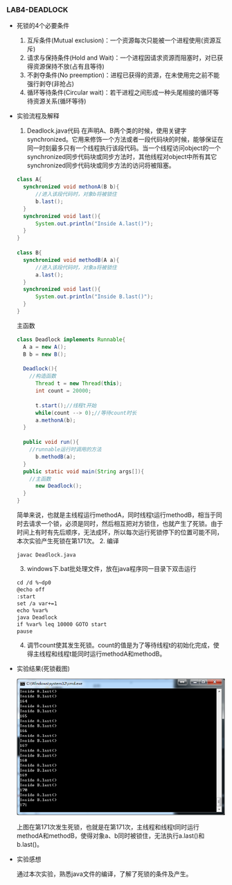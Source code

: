 ### LAB4-DEADLOCK

- 死锁的4个必要条件

  1. 互斥条件(Mutual exclusion)：一个资源每次只能被一个进程使用(资源互斥)
  2. 请求与保持条件(Hold and Wait)：一个进程因请求资源而阻塞时，对已获得资源保持不放(占有且等待)
  3. 不剥夺条件(No preemption)：进程已获得的资源，在未使用完之前不能强行剥夺(非抢占)
  4. 循环等待条件(Circular wait)：若干进程之间形成一种头尾相接的循环等待资源关系(循环等待)

- 实验流程及解释

  1. Deadlock.java代码
    在声明A、B两个类的时候，使用关键字synchronized。它用来修饰一个方法或者一段代码块的时候，能够保证在同一时刻最多只有一个线程执行该段代码。当一个线程访问object的一个synchronized同步代码块或同步方法时，其他线程对object中所有其它synchronized同步代码块或同步方法的访问将被阻塞。

  ```java
  class A{
  	synchronized void methonA(B b){
        //进入该段代码时，对象b将被锁住
  		b.last();
  	}
  	synchronized void last(){
  		System.out.println("Inside A.last()");
  	}
  }

  class B{
  	synchronized void methodB(A a){
        //进入该段代码时，对象a将被锁住
  		a.last();
  	}
  	synchronized void last(){
  		System.out.println("Inside B.last()");
  	}
  }
  ```

  主函数

  ```java
  class Deadlock implements Runnable{
    A a = new A();
    B b = new B();

    Deadlock(){
      //构造函数
        Thread t = new Thread(this);
        int count = 20000;

        t.start();//线程t开始
        while(count --> 0);//等待count时长
        a.methonA(b);
    }

    public void run(){
      //runnable运行时调用的方法
        b.methodB(a);
    }
    public static void main(String args[]){
      //主函数
        new Deadlock();
    }
  }
  ```

  简单来说，也就是主线程运行methodA，同时线程t运行methodB，相当于同时去请求一个锁，必须是同时，然后相互把对方锁住，也就产生了死锁。由于时间上有时有先后顺序，无法成环，所以每次运行死锁停下的位置可能不同，本次实验产生死锁在第171次。
  2. 编译
  ```
  javac Deadlock.java
  ```
  3. windows下.bat批处理文件，放在java程序同一目录下双击运行
  ```
  cd /d %~dp0
  @echo off
  :start
  set /a var+=1
  echo %var%
  java Deadlock
  if %var% leq 10000 GOTO start
  pause
  ```
  
  4. 调节count使其发生死锁。count的值是为了等待线程t的初始化完成，使得主线程和线程t能同时运行methodA和methodB。


- 实验结果(死锁截图)

  ![Deadlock](Deadlock.png)

  上图在第171次发生死锁，也就是在第171次，主线程和线程t同时运行methodA和methodB，使得对象a、b同时被锁住，无法执行a.last()和b.last()。

- 实验感想

  通过本次实验，熟悉java文件的编译，了解了死锁的条件及产生。
